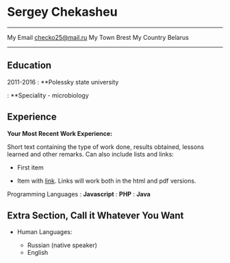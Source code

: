 Sergey Chekasheu
============

-------------------     ----------------------------
My Email                      checko25@mail.ru
My Town                              Brest
My Country                           Belarus
-------------------     ----------------------------

Education
---------

2011-2016 
:   **Polessky state university

:    **Speciality - microbiology

Experience
----------

**Your Most Recent Work Experience:**

Short text containing the type of work done, results obtained,
lessons learned and other remarks. Can also include lists and
links:

* First item

* Item with [link](http://www.example.com). Links will work both in
  the html and pdf versions.


Programming Languages
:   **Javascript** 
:   **PHP** 
:   **Java** 

[ref]: https://github.com/checko25

Extra Section, Call it Whatever You Want
----------------------------------------

* Human Languages:

     * Russian (native speaker)
     * English


